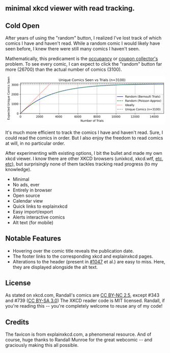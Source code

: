 ## minimal xkcd viewer **with read tracking**.


## Cold Open

After years of using the "random" button, I realized I've lost track of which comics I have and haven't read. While a random comic I would likely have seen before, I knew there were still many comics I haven't seen.

Mathematically, this predicament is the [occupancy](https://en.wikipedia.org/wiki/Occupancy_problem) or [coupon collector's](https://en.wikipedia.org/wiki/Coupon_collector%27s_problem) problem. To see every comic, I can expect to click the "random" button far more (26700) than the actual number of comics (3100).


![stats](experiments/unique_comics_vs_trials.png)

It's much more efficient to track the comics I have and haven't read. Sure, I could read the comics in order. But I also enjoy the freedom to read comics at will, in no particular order.

After experimenting with existing options, I bit the bullet and made my own xkcd viewer. I know there are other XKCD browsers (unixkcd, xkcd.wtf, [etc](https://www.explainxkcd.com/wiki/index.php/Browser_helpers), [etc](https://www.explainxkcd.com/wiki/index.php/explain_xkcd:Community_portal/Admin_requests#XKCD_Browser)), but surprisingly none of them tackles tracking read progress (to my knowledge).


- Minimal
- No ads, ever
- Entirely in browser
- Open source
- Calendar view
- Quick links to explainxkcd
- Easy import/export
- Alerts interactive comics
- Alt text (for mobile)

## Notable Features

- Hovering over the comic title reveals the publication date.
- The footer links to the corresponding xkcd and explainxkcd pages.
- Alterations to the header (present in [#1047](https://xkcd.com/1047/) et al.) are easy to miss. Here, they are displayed alongside the alt text.


## License

As stated on xkcd.com, Randall's comics are [CC BY-NC 2.5](https://creativecommons.org/licenses/by-nc/2.5/), except #343 and #739 ([CC BY-SA 3.0](https://creativecommons.org/licenses/by-sa/3.0/deed.en)) The XKCD reader code is MIT licensed. Randall, if you're reading this -- you're completely welcome to reuse any of my code!

## Credits

The favicon is from explainxkcd.com, a phenomenal resource. And of course, huge thanks to Randall Munroe for the great webcomic -- and graciously making this all possible.
